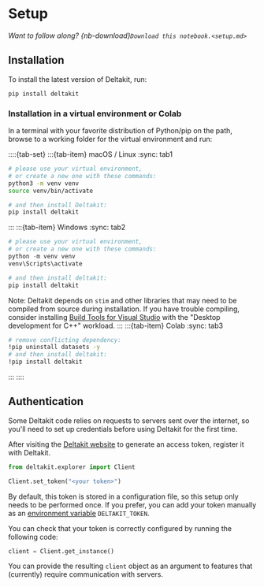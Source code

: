# Setup

*Want to follow along? {nb-download}`Download this notebook.<setup.md>`*

## Installation

To install the latest version of Deltakit, run:

```
pip install deltakit
```

### Installation in a virtual environment or Colab

In a terminal with your favorite distribution of Python/pip on the path, browse to a working folder for the virtual environment and run:

::::{tab-set}
:::{tab-item} macOS / Linux
:sync: tab1
```bash
# please use your virtual environment,
# or create a new one with these commands:
python3 -m venv venv
source venv/bin/activate

# and then install Deltakit:
pip install deltakit
```
:::
:::{tab-item} Windows
:sync: tab2
```powershell
# please use your virtual environment,
# or create a new one with these commands:
python -m venv venv
venv\Scripts\activate

# and then install deltakit:
pip install deltakit
```

Note: Deltakit depends on `stim` and other libraries that may need to be compiled from source
during installation. If you have trouble compiling, consider installing
[Build Tools for Visual Studio](https://visualstudio.microsoft.com/downloads/)
with the "Desktop development for C++" workload.
:::
:::{tab-item} Colab
:sync: tab3
```bash
# remove conflicting dependency:
!pip uninstall datasets -y
# and then install deltakit:
!pip install deltakit
```
:::
::::

## Authentication
Some Deltakit code relies on requests to servers sent over the internet, so you'll
need to set up credentials before using Deltakit for the first time.

After visiting the [Deltakit website](https://deltakit.riverlane.com/dashboard/token) to
generate an access token, register it with Deltakit.

``` python
from deltakit.explorer import Client

Client.set_token("<your token>")
```
By default, this token is stored in a configuration file, so this setup only needs
to be performed once. If you prefer, you can add your token manually as an
[environment variable](https://www.twilio.com/en-us/blog/how-to-set-environment-variables-html)
`DELTAKIT_TOKEN`.

You can check that your token is correctly configured by running the following code:

```python
client = Client.get_instance()
```

You can provide the resulting ``client`` object as an argument to features that
(currently) require communication with servers.
